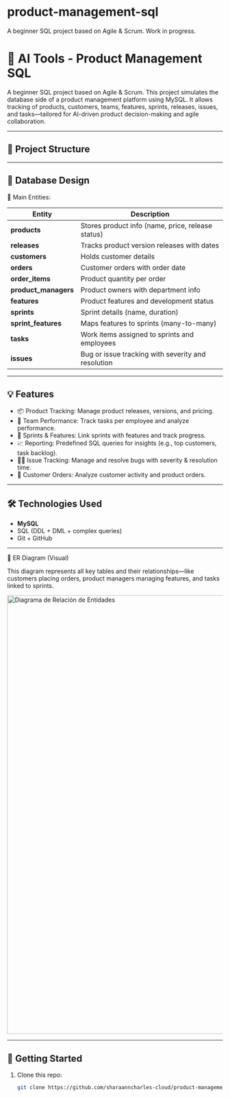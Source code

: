 
# product-management-sql
A beginner SQL project based on Agile &amp; Scrum. Work in progress. 


# 🧠 AI Tools - Product Management SQL

A beginner SQL project based on Agile & Scrum. This project simulates the database side of a product management platform using MySQL. It allows tracking of products, customers, teams, features, sprints, releases, issues, and tasks—tailored for AI-driven product decision-making and agile collaboration.

---

## 📁 Project Structure


---


## 🧩 Database Design

📌 Main Entities:

| Entity                | Description                                        |
| --------------------- | -------------------------------------------------- |
| **products**          | Stores product info (name, price, release status)  |
| **releases**          | Tracks product version releases with dates         |
| **customers**         | Holds customer details                             |
| **orders**            | Customer orders with order date                    |
| **order\_items**      | Product quantity per order                         |
| **product\_managers** | Product owners with department info                |
| **features**          | Product features and development status            |
| **sprints**           | Sprint details (name, duration)                    |
| **sprint\_features**  | Maps features to sprints (many-to-many)            |
| **tasks**             | Work items assigned to sprints and employees       |
| **issues**            | Bug or issue tracking with severity and resolution |

---

## 💡 Features

- 📦 Product Tracking: Manage product releases, versions, and pricing.
- 👥 Team Performance: Track tasks per employee and analyze performance.
- 🧩 Sprints & Features: Link sprints with features and track progress.
- 📈 Reporting: Predefined SQL queries for insights (e.g., top customers, task backlog).
- 🧑‍💻 Issue Tracking: Manage and resolve bugs with severity & resolution time.
- 💬 Customer Orders: Analyze customer activity and product orders.

---

## 🛠️ Technologies Used

- **MySQL**
- SQL (DDL + DML + complex queries)
- Git + GitHub

---


🔗 ER Diagram (Visual)

This diagram represents all key tables and their relationships—like customers placing orders, product managers managing features, and tasks linked to sprints.


<img width="1024" height="1024" alt="Diagrama de Relación de Entidades" src="https://github.com/user-attachments/assets/083ce3fb-3d16-4ef5-866d-fd553425dfa6" />


---


## 🚀 Getting Started

1. Clone this repo:
   ```bash
   git clone https://github.com/sharaanncharles-cloud/product-management-sql.git
